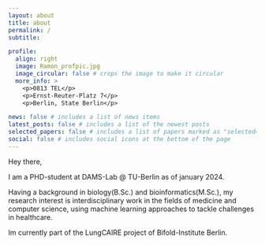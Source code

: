 ```yaml
---
layout: about
title: about
permalink: /
subtitle: 

profile:
  align: right
  image: Ramon_profpic.jpg
  image_circular: false # crops the image to make it circular
  more_info: >
    <p>0813 TEL</p>
    <p>Ernst-Reuter-Platz 7</p>
    <p>Berlin, State Berlin</p>

news: false # includes a list of news items
latest_posts: false # includes a list of the newest posts
selected_papers: false # includes a list of papers marked as "selected={true}"
social: false # includes social icons at the bottom of the page
---
```



Hey there,

I am a PHD-student at DAMS-Lab @ TU-Berlin as of january 2024.

Having a background in biology(B.Sc.) and bioinformatics(M.Sc.), my research interest is interdisciplinary work in the fields of medicine and computer science, using machine learning approaches to tackle challenges in healthcare.

Im currently part of the LungCAIRE project of Bifold-Institute Berlin.